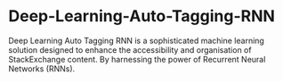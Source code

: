 # Deep-Learning-Auto-Tagging-RNN
Deep Learning Auto Tagging RNN is a sophisticated machine learning solution designed to enhance the accessibility and organisation of StackExchange content. By harnessing the power of Recurrent Neural Networks (RNNs).
